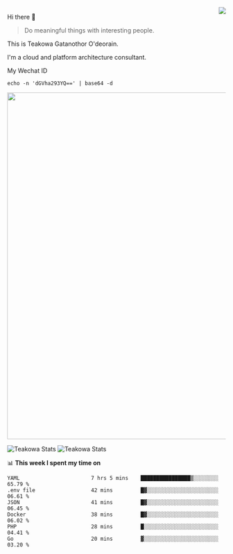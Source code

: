 <img align="right" src="https://github-readme-stats.vercel.app/api?username=Teakowa&show_icons=true&icon_color=2f80ed&text_color=718096&bg_color=ffffff&hide_title=true" />

Hi there 👋

> Do meaningful things with interesting people.

This is Teakowa Gatanothor O'deorain.

I'm a cloud and platform architecture consultant.

My Wechat ID

```
echo -n 'dGVha293YQ==' | base64 -d
```

<a href="https://github.com/ryo-ma/github-profile-trophy">
  <img width=800 src="https://github-profile-trophy.vercel.app/?username=Teakowa&column=8&theme=radical&no-frame=true&no-bg=true"/>
</a>

![Teakowa Stats](https://github-profile-summary-cards.vercel.app/api/cards/repos-per-language?username=Teakowa&theme=nord_bright)
![Teakowa Stats](https://github-profile-summary-cards.vercel.app/api/cards/most-commit-language?username=Teakowa&theme=nord_bright)


📊 **This week I spent my time on**
<!--START_SECTION:waka-->

```text
YAML                       7 hrs 5 mins    ████████████████▒░░░░░░░░   65.79 %
.env file                  42 mins         █▓░░░░░░░░░░░░░░░░░░░░░░░   06.61 %
JSON                       41 mins         █▓░░░░░░░░░░░░░░░░░░░░░░░   06.45 %
Docker                     38 mins         █▓░░░░░░░░░░░░░░░░░░░░░░░   06.02 %
PHP                        28 mins         █░░░░░░░░░░░░░░░░░░░░░░░░   04.41 %
Go                         20 mins         ▓░░░░░░░░░░░░░░░░░░░░░░░░   03.20 %
```

<!--END_SECTION:waka-->
